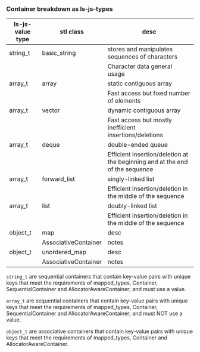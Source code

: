 
### Container breakdown as ls-js-types

| ls-js-value type | stl class    | desc            |
| ---------------- | ------------ | --------------- |
| string_t | basic_string | stores and manipulates sequences of characters |
|              |  | Character data general usage |
| array_t | array | static contiguous array |
|              |  | Fast access but fixed number of elements |
| array_t | vector | dynamic contiguous array |
|              |  | Fast access but mostly inefficient insertions/deletions |
| array_t | deque | double-ended queue |
|              |  | Efficient insertion/deletion at the beginning and at the end of the sequence |
| array_t | forward_list | singly-linked list |
|              |  | Efficient insertion/deletion in the middle of the sequence |
| array_t | list | doubly-linked list |
|              |  |  Efficient insertion/deletion in the middle of the sequence |
| object_t | map | desc |
|              | AssociativeContainer  | notes |
| object_t | unordered_map | desc |
|              | AssociativeContainer  | notes |


`string_t` are sequential containers that contain key-value pairs with unique keys that meet the requirements of mapped_types, Container, SequentialContainer and AllocatorAwareContainer; and must use a <charT> value.

`array_t` are sequential containers that contain key-value pairs with unique keys that meet the requirements of mapped_types, Container, SequentialContainer and AllocatorAwareContainer; and must NOT use a <charT> value.

`object_t` are associative containers that contain key-value pairs with unique keys that meet the requirements of mapped_types, Container and AllocatorAwareContainer.

